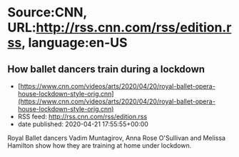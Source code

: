 # Source:CNN, URL:http://rss.cnn.com/rss/edition.rss, language:en-US

## How ballet dancers train during a lockdown
 - [https://www.cnn.com/videos/arts/2020/04/20/royal-ballet-opera-house-lockdown-style-orig.cnn](https://www.cnn.com/videos/arts/2020/04/20/royal-ballet-opera-house-lockdown-style-orig.cnn)
 - RSS feed: http://rss.cnn.com/rss/edition.rss
 - date published: 2020-04-21 17:55:55+00:00

Royal Ballet dancers Vadim Muntagirov, Anna Rose O'Sullivan and Melissa Hamilton show how they are training at home under lockdown.


